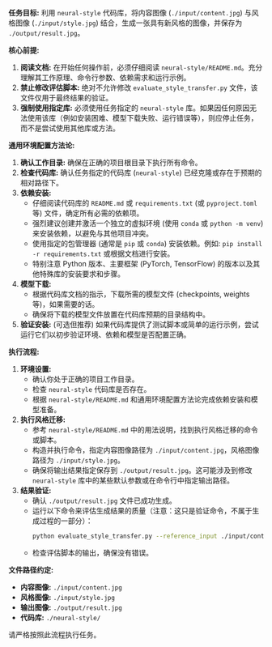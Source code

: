 **任务目标:** 利用 `neural-style` 代码库，将内容图像 (`./input/content.jpg`) 与风格图像 (`./input/style.jpg`) 结合，生成一张具有新风格的图像，并保存为 `./output/result.jpg`。

**核心前提:**
1.  **阅读文档:** 在开始任何操作前，必须仔细阅读 `neural-style/README.md`。充分理解其工作原理、命令行参数、依赖需求和运行示例。
2.  **禁止修改评估脚本:** 绝对不允许修改 `evaluate_style_transfer.py` 文件，该文件仅用于最终结果的验证。
3.  **强制使用指定库:** 必须使用任务指定的 `neural-style` 库。如果因任何原因无法使用该库（例如安装困难、模型下载失败、运行错误等），则应停止任务，而不是尝试使用其他库或方法。

**通用环境配置方法论:**
1.  **确认工作目录:** 确保在正确的项目根目录下执行所有命令。
2.  **检查代码库:** 确认任务指定的代码库 (`neural-style`) 已经克隆或存在于预期的相对路径下。
3.  **依赖安装:**
    *   仔细阅读代码库的 `README.md` 或 `requirements.txt` (或 `pyproject.toml` 等) 文件，确定所有必需的依赖项。
    *   强烈建议创建并激活一个独立的虚拟环境 (使用 `conda` 或 `python -m venv`) 来安装依赖，以避免与其他项目冲突。
    *   使用指定的包管理器 (通常是 `pip` 或 `conda`) 安装依赖。例如: `pip install -r requirements.txt` 或根据文档进行安装。
    *   特别注意 Python 版本、主要框架 (PyTorch, TensorFlow) 的版本以及其他特殊库的安装要求和步骤。
4.  **模型下载:**
    *   根据代码库文档的指示，下载所需的模型文件 (checkpoints, weights 等)，如果需要的话。
    *   确保将下载的模型文件放置在代码库预期的目录结构中。
5.  **验证安装:** (可选但推荐) 如果代码库提供了测试脚本或简单的运行示例，尝试运行它们以初步验证环境、依赖和模型是否配置正确。

**执行流程:**
1.  **环境设置:**
    *   确认你处于正确的项目工作目录。
    *   检查 `neural-style` 代码库是否存在。
    *   根据 `neural-style/README.md` 和通用环境配置方法论完成依赖安装和模型准备。
2.  **执行风格迁移:**
    *   参考 `neural-style/README.md` 中的用法说明，找到执行风格迁移的命令或脚本。
    *   构造并执行命令，指定内容图像路径为 `./input/content.jpg`，风格图像路径为 `./input/style.jpg`。
    *   确保将输出结果指定保存到 `./output/result.jpg`。这可能涉及到修改 `neural-style` 库中的某些默认参数或在命令行中指定输出路径。
3.  **结果验证:**
    *   确认 `./output/result.jpg` 文件已成功生成。
    *   运行以下命令来评估生成结果的质量（注意：这只是验证命令，不属于生成过程的一部分）：
        ```bash
        python evaluate_style_transfer.py --reference_input ./input/content.jpg --generated_output ./output/result.jpg
        ```
    *   检查评估脚本的输出，确保没有错误。

**文件路径约定:**
-   **内容图像:** `./input/content.jpg`
-   **风格图像:** `./input/style.jpg`
-   **输出图像:** `./output/result.jpg`
-   **代码库:** `./neural-style/`

请严格按照此流程执行任务。